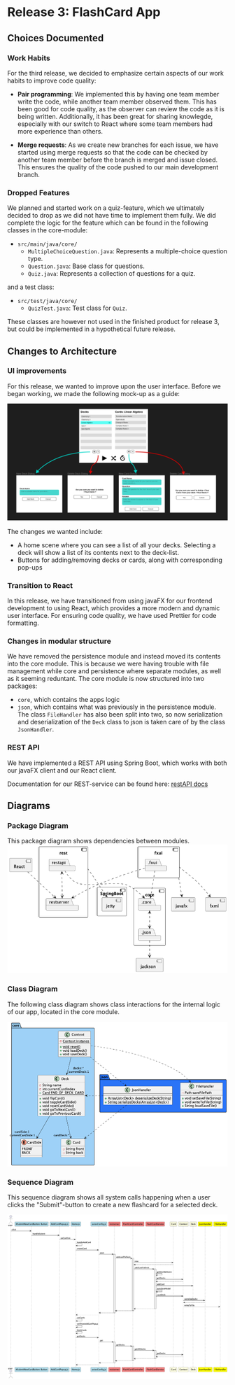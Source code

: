 # Release 3: FlashCard App

## Choices Documented

### Work Habits

For the third release, we decided to emphasize certain aspects of our work habits to improve code quality:

- **Pair programming**: We implemented this by having one team member write the code, while another team member observed them. This has been good for code quality, as the observer can review the code as it is being written. Additionally, it has been great for sharing knowlegde, especially with our switch to React where some team members had more experience than others.

- **Merge requests**: As we create new branches for each issue, we have started using merge requests so that the code can be checked by another team member before the branch is merged and issue closed. This ensures the quality of the code pushed to our main development branch.

### Dropped Features

We planned and started work on a quiz-feature, which we ultimately decided to drop as we did not have time to implement them fully. We did complete the logic for the feature which can be found in the following classes in the core-module:

- `src/main/java/core/`
  - `MultipleChoiceQuestion.java`: Represents a multiple-choice question type.
  - `Question.java`: Base class for questions.
  - `Quiz.java`: Represents a collection of questions for a quiz.

and a test class:

- `src/test/java/core/`
  - `QuizTest.java`: Test class for `Quiz`.

These classes are however not used in the finished product for release 3, but could be implemented in a hypothetical future release.

## Changes to Architecture

### UI improvements

For this release, we wanted to improve upon the user interface. Before we began working, we made the following mock-up as a guide:

![planned ui appearance](images/UI_mockup_0.png)

The changes we wanted include:

- A home scene where you can see a list of all your decks. Selecting a deck will show a list of its contents next to the deck-list.
- Buttons for adding/removing decks or cards, along with corresponding pop-ups

### Transition to React

In this release, we have transitioned from using javaFX for our frontend development to using React, which provides a more modern and dynamic user interface.
For ensuring code quality, we have used Prettier for code formatting.

### Changes in modular structure

We have removed the persistence module and instead moved its contents into the core module. This is because we were having trouble with file management while core and persistence where separate modules, as well as it seeming reduntant. The core module is now structured into two packages:

- `core`, which contains the apps logic
- `json`, which contains what was previously in the persistence module. The class `FileHandler` has also been split into two, so now serialization and deserialization of the `Deck` class to json is taken care of by the class `JsonHandler`.

### REST API

We have implemented a REST API using Spring Boot, which works with both our javaFX client and our React client.

Documentation for our REST-service can be found here: [restAPI docs](restapi.md)

## Diagrams

### Package Diagram

This package diagram shows dependencies between modules.
![Package Diagram](images/packageDiagram.png)

### Class Diagram

The following class diagram shows class interactions for the internal logic of our app, located in the core module.

![Class Diagram](images/classDiagram.png)

### Sequence Diagram

This sequence diagram shows all system calls happening when a user clicks the "Submit"-button to create a new flashcard for a selected deck.

![Sequence Diagram](images/sequenceDiagram.png)
